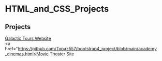 # HTML_and_CSS_Projects
 
## Projects
<a href="https://github.com/Topaz557/HTML_and_CSS_Projects/blob/master/Project/Space-station-finished.html">Galactic Tours Website</a> <br>
<a href="https://github.com/Topaz557/bootstrap4_project/blob/main/academy_cinemas.html>Movie Theater Site</a> <br> 
